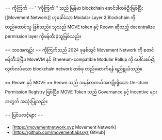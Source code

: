 == ကိုကြက် ==
'''ကိုကြက်''' သည် မြန်မာ blockchain ဖောင်ဒါတစ်ဦးဖြစ်ပြီး [[Movement Network]] ဟုခေါ်သော Modular Layer 2 Blockchain ကို တည်ထောင်သူ ဖြစ်သည်။ သူသည် MOVE token နှင့် Reown ဆိုသည့် decentralize permission layer ကိုဖန်တီးခဲ့သူဖြစ်သည်။

== ဘဝအကျဉ်း ==
ကိုကြက်သည် 2024 ခုနှစ်တွင် Movement Network ကို စတင်ဖန်တီးခဲ့ပြီး၊ MoveVM နှင့် Ethereum-compatible Modular Rollup ကို ပေါင်းစပ်၍ လွတ်လပ်သော blockchain network တစ်ခု တည်ဆောက်ရန် ရည်ရွယ်သည်။

== Reown နှင့် MOVE ==
Reown သည် အမှန်တကယ်အကျိုးရှိသော On-chain Permission Registry ဖြစ်ပြီး၊ MOVE Token သည် Governance နှင့် Incentive များအတွက် အသုံးပြုသည်။

== ပြင်ပလင့်များ ==
* [https://movementnetwork.xyz Movement Network]
* [https://github.com/movementlabsxyz GitHub]